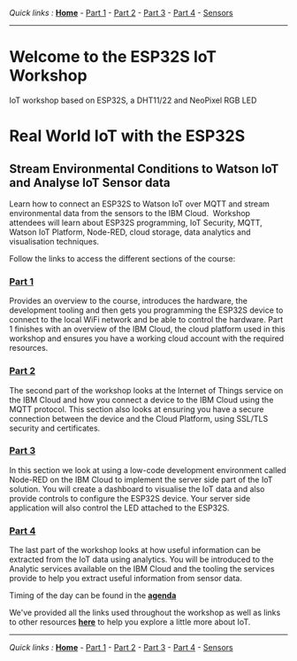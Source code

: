 *Quick links :*
[**Home**](/README.md) - [Part 1](/en/part1/README.md) - [Part 2](/en/part2/README.md) - [Part 3](/en/part3/README.md) - [Part 4](/en/part4/README.md) - [Sensors](/en/sensors/README.md)
***

# Welcome to the ESP32S IoT Workshop

IoT workshop based on ESP32S, a DHT11/22 and NeoPixel RGB LED

# Real World IoT with the ESP32S

## Stream Environmental Conditions to Watson IoT and Analyse IoT Sensor data

Learn how to connect an ESP32S to Watson IoT over MQTT and stream environmental data from the sensors to the IBM Cloud.  Workshop attendees will learn about ESP32S programming, IoT Security, MQTT, Watson IoT Platform, Node-RED, cloud storage, data analytics and visualisation techniques.

Follow the links to access the different sections of the course:

### [Part 1](/en/part1/README.md)

Provides an overview to the course, introduces the hardware, the development tooling and then gets you programming the ESP32S device to connect to the local WiFi network and be able to control the hardware.
Part 1 finishes with an overview of the IBM Cloud, the cloud platform used in this workshop and ensures you have a working cloud account with the required resources.

### [Part 2](/en/part2/README.md)

The second part of the workshop looks at the Internet of Things service on the IBM Cloud and how you connect a device to the IBM Cloud using the MQTT protocol.  This section also looks at ensuring you have a secure connection between the device and the Cloud Platform, using SSL/TLS security and certificates.

### [Part 3](/en/part3/README.md)

In this section we look at using a low-code development environment called Node-RED on the IBM Cloud to implement the server side part of the IoT solution.  You will create a dashboard to visualise the IoT data and also provide controls to configure the ESP32S device.  Your server side application will also control the LED attached to the ESP32S.

### [Part 4](/en/part4/README.md)

The last part of the workshop looks at how useful information can be extracted from the IoT data using analytics.  You will be introduced to the Analytic services available on the IBM Cloud and the tooling the services provide to help you extract useful information from sensor data.

Timing of the day can be found in the [**agenda**](/en/AGENDA.md)

We've provided all the links used throughout the workshop as well as links to other resources [**here**](/en/RESOURCES.md) to help you explore a little more about IoT.
***
*Quick links :*
[**Home**](/README.md) - [Part 1](/en/part1/README.md) - [Part 2](/en/part2/README.md) - [Part 3](/en/part3/README.md) - [Part 4](/en/part4/README.md) - [Sensors](/en/sensors/README.md)
